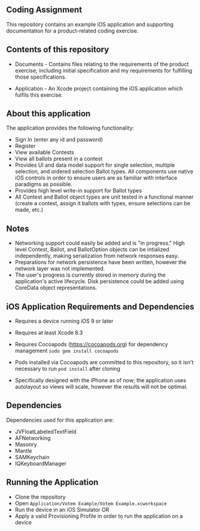 ## Coding Assignment
This repository contains an example iOS application and supporting documentation for a product-related coding exercise.

## Contents of this repository
* Documents - Contains files relating to the requirements of the product exercise; including initial specification and my requirements for fulfilling those specifications.

* Application - An Xcode project containing the iOS application which fulfils this exercise.

## About this application
The application provides the following functionality:
* Sign In (enter any id and password)
* Register
* View available Contests
* View all ballots present in a contest
* Provides UI and data model support for single selection, multiple selection, and ordered selection Ballot types. All components use native iOS controls in order to ensure users are as familiar with interface paradigms as possible.
* Provides high level write-in support for Ballot types
* All Contest and Ballot object types are unit tested in a functional manner (create a contest, assign it ballots with types, ensure selections can be made, etc.)

## Notes
* Networking support could easily be added and is "in progress." High level Contest, Ballot, and BallotOption objects can be intialized independently, making serialization from network responses easy.
* Preparations for network persistence have been written, however the network layer was not implemented.
* The user's progress is currently stored in memory during the application's active lifecycle. Disk persistence could be added using CoreData object representations.


## iOS Application Requirements and Dependencies

* Requires a device running iOS 9 or later
* Requires at least Xcode 8.3
* Requires Cocoapods (https://cocoapods.org) for dependency management
    `sudo gem install cocoapods`
    
* Pods installed via Cocoapods are committed to this repository, so it isn't necessary to run `pod install` after cloning    

* Specifically designed with the iPhone as of now; the application uses autolayout so views will scale, however the results will not be optimal.

## Dependencies

Dependencies used for this application are:
* JVFloatLabeledTextField
* AFNetworking
* Masonry
* Mantle
* SAMKeychain
* IQKeyboardManager

## Running the Application
* Clone the repository
* Open `Application/Votem Example/Votem Example.xcworkspace`
* Run the device in an iOS Simulator OR
* Apply a valid Provisioning Profile in order to run the application on a device

